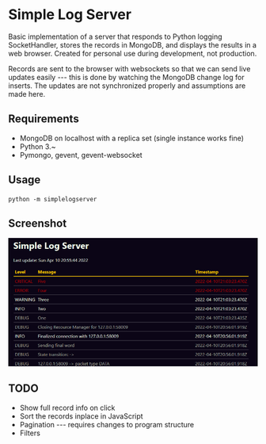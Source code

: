 # Simple Log Server

Basic implementation of a server that responds to Python logging SocketHandler,
stores the records in MongoDB, and displays the results in a web browser.
Created for personal use during development, not production.

Records are sent to the browser with websockets so that we can send live
updates easily --- this is done by watching the MongoDB change log for inserts.
The updates are not synchronized properly and assumptions are made here.

## Requirements

* MongoDB on localhost with a replica set (single instance works fine)
* Python 3.~
* Pymongo, gevent, gevent-websocket

## Usage

```commandline
python -m simplelogserver
```

## Screenshot

![This is a screenshot](screenshot.PNG)

## TODO

* Show full record info on click
* Sort the records inplace in JavaScript
* Pagination --- requires changes to program structure
* Filters
